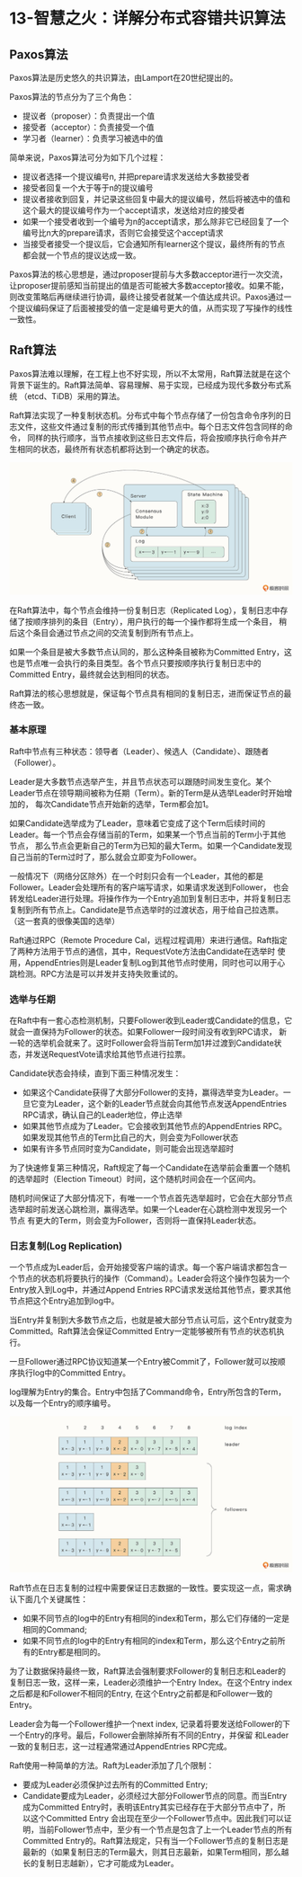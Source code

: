 # 13-智慧之火：详解分布式容错共识算法

## Paxos算法

Paxos算法是历史悠久的共识算法，由Lamport在20世纪提出的。

Paxos算法的节点分为了三个角色：

- 提议者（proposer）：负责提出一个值
- 接受者（acceptor）：负责接受一个值
- 学习者（learner）：负责学习被选中的值

简单来说，Paxos算法可分为如下几个过程：

- 提议者选择一个提议编号n, 并把prepare请求发送给大多数接受者
- 接受者回复一个大于等于n的提议编号
- 提议者接收到回复，并记录这些回复中最大的提议编号，然后将被选中的值和这个最大的提议编号作为一个accept请求，发送给对应的接受者
- 如果一个接受者收到一个编号为n的accept请求，那么除非它已经回复了一个编号比n大的prepare请求，否则它会接受这个accept请求
- 当接受者接受一个提议后，它会通知所有learner这个提议，最终所有的节点都会就一个节点的提议达成一致。

Paxos算法的核心思想是，通过proposer提前与大多数acceptor进行一次交流，让proposer提前感知当前提出的值是否可能被大多数acceptor接收。如果不能，
则改变策略后再继续进行协调，最终让接受者就某一个值达成共识。Paxos通过一个提议编码保证了后面被接受的值一定是编号更大的值，从而实现了写操作的线性
一致性。

## Raft算法

Paxos算法难以理解，在工程上也不好实现，所以不太常用，Raft算法就是在这个背景下诞生的。Raft算法简单、容易理解、易于实现，已经成为现代多数分布式系统
（etcd、TiDB）采用的算法。

Raft算法实现了一种复制状态机。分布式中每个节点存储了一份包含命令序列的日志文件，这些文件通过复制的形式传播到其他节点中。每个日志文件包含同样的命令，
同样的执行顺序，当节点接收到这些日志文件后，将会按顺序执行命令并产生相同的状态，最终所有状态机都将达到一个确定的状态。

![](../imgs/img_4.png)

在Raft算法中，每个节点会维持一份复制日志（Replicated Log），复制日志中存储了按顺序排列的条目（Entry），用户执行的每一个操作都将生成一个条目，
稍后这个条目会通过节点之间的交流复制到所有节点上。

如果一个条目是被大多数节点认同的，那么这种条目被称为Committed Entry，这也是节点唯一会执行的条目类型。各个节点只要按顺序执行复制日志中的
Committed Entry，最终就会达到相同的状态。

Raft算法的核心思想就是，保证每个节点具有相同的复制日志，进而保证节点的最终态一致。

### 基本原理

Raft中节点有三种状态：领导者（Leader）、候选人（Candidate）、跟随者（Follower）。

Leader是大多数节点选举产生，并且节点状态可以跟随时间发生变化。某个Leader节点在领导期间被称为任期（Term）。新的Term是从选举Leader时开始增加的，
每次Candidate节点开始新的选举，Term都会加1。

如果Candidate选举成为了Leader，意味着它变成了这个Term后续时间的Leader。每一个节点会存储当前的Term，如果某一个节点当前的Term小于其他节点，
那么节点会更新自己的Term为已知的最大Term。如果一个Candidate发现自己当前的Term过时了，那么就会立即变为Follower。

一般情况下（网络分区除外）在一个时刻只会有一个Leader，其他的都是Follower。Leader会处理所有的客户端写请求，如果请求发送到Follower，
也会转发给Leader进行处理。将操作作为一个Entry追加到复制日志中，并将复制日志复制到所有节点上。Candidate是节点选举时的过渡状态，用于给自己拉选票。
（这一套真的很像美国的选举）

Raft通过RPC（Remote Procedure Cal，远程过程调用）来进行通信。Raft指定了两种方法用于节点的通信，其中，RequestVote方法由Candidate在选举时
使用，AppendEntries则是Leader复制Log到其他节点时使用，同时也可以用于心跳检测。RPC方法是可以并发并支持失败重试的。

### 选举与任期

在Raft中有一套心态检测机制，只要Follower收到Leader或Candidate的信息，它就会一直保持为Follower的状态。如果Follower一段时间没有收到RPC请求，
新一轮的选举机会就来了。这时Follower会将当前Term加1并过渡到Candidate状态，并发送RequestVote请求给其他节点进行拉票。

Candidate状态会持续，直到下面三种情况发生：

- 如果这个Candidate获得了大部分Follower的支持，赢得选举变为Leader。一旦它变为Leader，这个新的Leader节点就会向其他节点发送AppendEntries RPC请求，确认自己的Leader地位，停止选举
- 如果其他节点成为了Leader。它会接收到其他节点的AppendEntries RPC。如果发现其他节点的Term比自己的大，则会变为Follower状态
- 如果有许多节点同时变为Candidate，则可能会出现选举超时

为了快速修复第三种情况，Raft规定了每一个Candidate在选举前会重置一个随机的选举超时（Election Timeout）时间，这个随机时间会在一个区间内。

随机时间保证了大部分情况下，有唯一一个节点首先选举超时，它会在大部分节点选举超时前发送心跳检测，赢得选举。如果一个Leader在心跳检测中发现另一个节点
有更大的Term，则会变为Follower，否则将一直保持Leader状态。

### 日志复制(Log Replication)

一个节点成为Leader后，会开始接受客户端的请求。每一个客户端请求都包含一个节点的状态机将要执行的操作（Command）。Leader会将这个操作包装为一个
Entry放入到Log中，并通过Append Entries RPC请求发送给其他节点，要求其他节点把这个Entry追加到log中。

当Entry并复制到大多数节点之后，也就是被大部分节点认可后，这个Entry就变为Committed。Raft算法会保证Committed Entry一定能够被所有节点的状态机执行。

一旦Follower通过RPC协议知道某一个Entry被Commit了，Follower就可以按顺序执行log中的Committed Entry。

log理解为Entry的集合。Entry中包括了Command命令，Entry所包含的Term，以及每一个Entry的顺序编号。

![](../imgs/img_5.png)

Raft节点在日志复制的过程中需要保证日志数据的一致性。要实现这一点，需求确认下面几个关键属性：

- 如果不同节点的log中的Entry有相同的index和Term，那么它们存储的一定是相同的Command;
- 如果不同节点的log中的Entry有相同的index和Term，那么这个Entry之前所有的Entry都是相同的。

为了让数据保持最终一致，Raft算法会强制要求Follower的复制日志和Leader的复制日志一致，这样一来，Leader必须维护一个Entry Index。在这个Entry 
index之后都是和Follower不相同的Entry, 在这个Entry之前都是和Follower一致的Entry。

Leader会为每一个Follower维护一个next index, 记录着将要发送给Follower的下一个Entry的序号。最后，Follower会删除掉所有不同的Entry，并保留
和Leader一致的复制日志，这一过程通常通过AppendEntries RPC完成。

Raft使用一种简单的方法。Raft为Leader添加了几个限制：

- 要成为Leader必须保护过去所有的Committed Entry;
- Candidate要成为Leader，必须经过大部分Follower节点的同意。而当Entry成为Committed Entry时，表明该Entry其实已经存在于大部分节点中了，所以这个Committed Entry 会出现在至少一个Follower节点中。因此我们可以证明，当前Follower节点中，至少有一个节点是包含了上一个Leader节点的所有Committed Entry的。Raft算法规定，只有当一个Follower节点的复制日志是最新的（如果复制日志的Term最大，则其日志最新，如果Term相同，那么越长的复制日志越新），它才可能成为Leader。